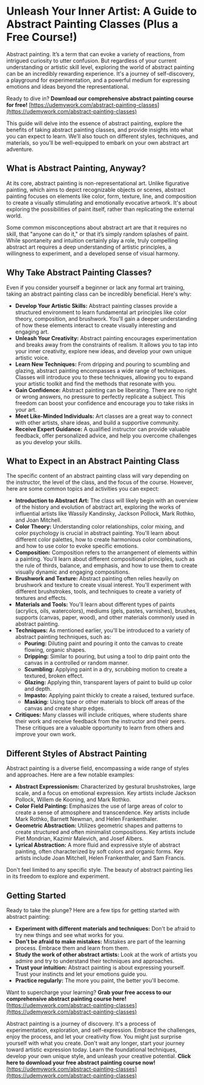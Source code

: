# Unleash Your Inner Artist: A Guide to Abstract Painting Classes (Plus a Free Course!)

Abstract painting. It’s a term that can evoke a variety of reactions, from intrigued curiosity to utter confusion. But regardless of your current understanding or artistic skill level, exploring the world of abstract painting can be an incredibly rewarding experience. It's a journey of self-discovery, a playground for experimentation, and a powerful medium for expressing emotions and ideas beyond the representational.

Ready to dive in? **Download our comprehensive abstract painting course for free!** [https://udemywork.com/abstract-painting-classes](https://udemywork.com/abstract-painting-classes)

This guide will delve into the essence of abstract painting, explore the benefits of taking abstract painting classes, and provide insights into what you can expect to learn. We’ll also touch on different styles, techniques, and materials, so you’ll be well-equipped to embark on your own abstract art adventure.

## What is Abstract Painting, Anyway?

At its core, abstract painting is non-representational art. Unlike figurative painting, which aims to depict recognizable objects or scenes, abstract painting focuses on elements like color, form, texture, line, and composition to create a visually stimulating and emotionally evocative artwork. It's about exploring the possibilities of paint itself, rather than replicating the external world.

Some common misconceptions about abstract art are that it requires no skill, that "anyone can do it," or that it’s simply random splashes of paint. While spontaneity and intuition certainly play a role, truly compelling abstract art requires a deep understanding of artistic principles, a willingness to experiment, and a developed sense of visual harmony.

## Why Take Abstract Painting Classes?

Even if you consider yourself a beginner or lack any formal art training, taking an abstract painting class can be incredibly beneficial. Here's why:

*   **Develop Your Artistic Skills:** Abstract painting classes provide a structured environment to learn fundamental art principles like color theory, composition, and brushwork. You'll gain a deeper understanding of how these elements interact to create visually interesting and engaging art.
*   **Unleash Your Creativity:** Abstract painting encourages experimentation and breaks away from the constraints of realism. It allows you to tap into your inner creativity, explore new ideas, and develop your own unique artistic voice.
*   **Learn New Techniques:** From dripping and pouring to scumbling and glazing, abstract painting encompasses a wide range of techniques. Classes will introduce you to these techniques, allowing you to expand your artistic toolkit and find the methods that resonate with you.
*   **Gain Confidence:** Abstract painting can be liberating. There are no right or wrong answers, no pressure to perfectly replicate a subject. This freedom can boost your confidence and encourage you to take risks in your art.
*   **Meet Like-Minded Individuals:** Art classes are a great way to connect with other artists, share ideas, and build a supportive community.
*   **Receive Expert Guidance:** A qualified instructor can provide valuable feedback, offer personalized advice, and help you overcome challenges as you develop your skills.

## What to Expect in an Abstract Painting Class

The specific content of an abstract painting class will vary depending on the instructor, the level of the class, and the focus of the course. However, here are some common topics and activities you can expect:

*   **Introduction to Abstract Art:** The class will likely begin with an overview of the history and evolution of abstract art, exploring the works of influential artists like Wassily Kandinsky, Jackson Pollock, Mark Rothko, and Joan Mitchell.
*   **Color Theory:** Understanding color relationships, color mixing, and color psychology is crucial in abstract painting. You'll learn about different color palettes, how to create harmonious color combinations, and how to use color to evoke specific emotions.
*   **Composition:** Composition refers to the arrangement of elements within a painting. You'll learn about different compositional principles, such as the rule of thirds, balance, and emphasis, and how to use them to create visually dynamic and engaging compositions.
*   **Brushwork and Texture:** Abstract painting often relies heavily on brushwork and texture to create visual interest. You'll experiment with different brushstrokes, tools, and techniques to create a variety of textures and effects.
*   **Materials and Tools:** You'll learn about different types of paints (acrylics, oils, watercolors), mediums (gels, pastes, varnishes), brushes, supports (canvas, paper, wood), and other materials commonly used in abstract painting.
*   **Techniques:** As mentioned earlier, you'll be introduced to a variety of abstract painting techniques, such as:
    *   **Pouring:** Diluting paint and pouring it onto the canvas to create flowing, organic shapes.
    *   **Dripping:** Similar to pouring, but using a tool to drip paint onto the canvas in a controlled or random manner.
    *   **Scumbling:** Applying paint in a dry, scrubbing motion to create a textured, broken effect.
    *   **Glazing:** Applying thin, transparent layers of paint to build up color and depth.
    *   **Impasto:** Applying paint thickly to create a raised, textured surface.
    *   **Masking:** Using tape or other materials to block off areas of the canvas and create sharp edges.
*   **Critiques:** Many classes will include critiques, where students share their work and receive feedback from the instructor and their peers. These critiques are a valuable opportunity to learn from others and improve your own work.

## Different Styles of Abstract Painting

Abstract painting is a diverse field, encompassing a wide range of styles and approaches. Here are a few notable examples:

*   **Abstract Expressionism:** Characterized by gestural brushstrokes, large scale, and a focus on emotional expression. Key artists include Jackson Pollock, Willem de Kooning, and Mark Rothko.
*   **Color Field Painting:** Emphasizes the use of large areas of color to create a sense of atmosphere and transcendence. Key artists include Mark Rothko, Barnett Newman, and Helen Frankenthaler.
*   **Geometric Abstraction:** Utilizes geometric shapes and patterns to create structured and often minimalist compositions. Key artists include Piet Mondrian, Kazimir Malevich, and Josef Albers.
*   **Lyrical Abstraction:** A more fluid and expressive style of abstract painting, often characterized by soft colors and organic forms. Key artists include Joan Mitchell, Helen Frankenthaler, and Sam Francis.

Don't feel limited to any specific style. The beauty of abstract painting lies in its freedom to explore and experiment.

## Getting Started

Ready to take the plunge? Here are a few tips for getting started with abstract painting:

*   **Experiment with different materials and techniques:** Don't be afraid to try new things and see what works for you.
*   **Don't be afraid to make mistakes:** Mistakes are part of the learning process. Embrace them and learn from them.
*   **Study the work of other abstract artists:** Look at the work of artists you admire and try to understand their techniques and approaches.
*   **Trust your intuition:** Abstract painting is about expressing yourself. Trust your instincts and let your emotions guide you.
*   **Practice regularly:** The more you paint, the better you'll become.

Want to supercharge your learning? **Grab your free access to our comprehensive abstract painting course here!** [https://udemywork.com/abstract-painting-classes](https://udemywork.com/abstract-painting-classes)

Abstract painting is a journey of discovery. It's a process of experimentation, exploration, and self-expression. Embrace the challenges, enjoy the process, and let your creativity flow. You might just surprise yourself with what you create.
Don't wait any longer, start your journey toward artistic expression today. Learn the foundational techniques, develop your own unique style, and unleash your creative potential. **Click here to download your free abstract painting course now!** [https://udemywork.com/abstract-painting-classes](https://udemywork.com/abstract-painting-classes)
